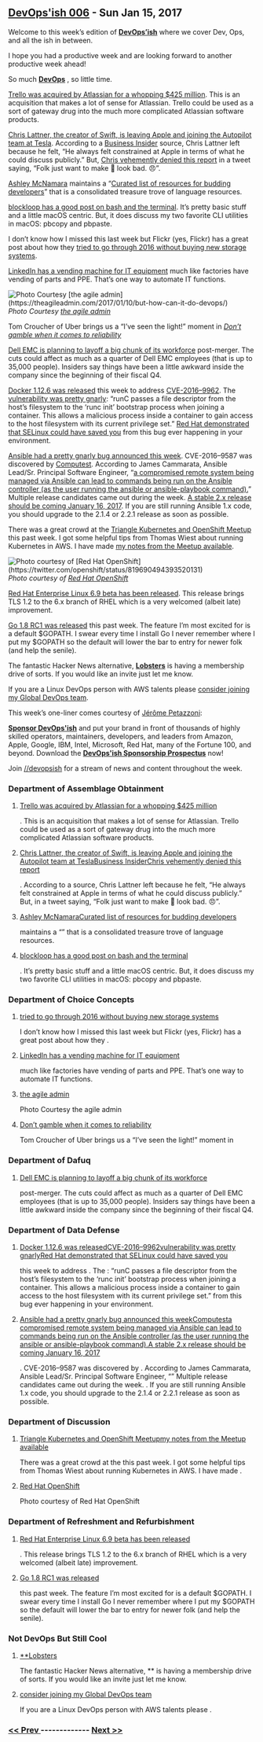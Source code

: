 ## [DevOps'ish 006](https://devopsish.com/006) - Sun Jan 15, 2017

Welcome to this week’s edition of <a href="https://devopsish.com/"><strong>DevOps’ish</strong></a> where we cover Dev, Ops, and all the ish in between.

I hope you had a productive week and are looking forward to another productive week ahead!

So much <a href="https://devopsish.com/"><strong>DevOps</strong></a> , so little time.

<a href="http://www.forbes.com/sites/alexkonrad/2017/01/09/atlassian-acquires-popular-team-productivity-app-trello-for-425-million/">Trello was acquired by Atlassian for a whopping $425 million</a>. This is an acquisition that makes a lot of sense for Atlassian. Trello could be used as a sort of gateway drug into the much more complicated Atlassian software products.

<a href="https://9to5mac.com/2017/01/10/swift-chris-lattner-leaving-apple/">Chris Lattner, the creator of Swift, is leaving Apple and joining the Autopilot team at Tesla</a>. According to a <a href="http://www.businessinsider.com/how-apples-culture-of-secrecy-wears-down-its-top-developers-2017-1">Business Insider</a> source, Chris Lattner left because he felt, “He always felt constrained at Apple in terms of what he could discuss publicly.” But, <a href="https://twitter.com/clattner_llvm/status/819974025371787264">Chris vehemently denied this report</a> in a tweet saying, “Folk just want to make 🍎 look bad. 😠”.

<a href="https://twitter.com/ashleymcnamara">Ashley McNamara</a> maintains a “<a href="http://ashleymcnamara.github.io/learn_to_code/">Curated list of resources for budding developers</a>” that is a consolidated treasure trove of language resources.

<a href="https://www.blockloop.io/mastering-bash-and-terminal">blockloop has a good post on bash and the terminal</a>. It’s pretty basic stuff and a little macOS centric. But, it does discuss my two favorite CLI utilities in macOS: pbcopy and pbpaste.

I don’t know how I missed this last week but Flickr (yes, Flickr) has a great post about how they <a href="https://code.flickr.net/2017/01/05/a-year-without-a-byte/">tried to go through 2016 without buying new storage systems</a>.

<a href="https://theagileadmin.com/2017/01/10/but-how-can-it-do-devops/">LinkedIn has a vending machine for IT equipment</a> much like factories have vending of parts and PPE. That’s one way to automate IT functions.

<img src="https://d33wubrfki0l68.cloudfront.net/7d98d39e5728bcbf06616c8273dcb635ee603de5/40493/006/linkedin-vending-machine.jpg" alt="Photo Courtesy [the agile admin](https://theagileadmin.com/2017/01/10/but-how-can-it-do-devops/)"/><br/><em>Photo Courtesy <a href="https://theagileadmin.com/2017/01/10/but-how-can-it-do-devops/">the agile admin</a></em>

Tom Croucher of Uber brings us a “I’ve seen the light!” moment in <a href="https://www.oreilly.com/ideas/dont-gamble-when-it-comes-to-reliability"><em>Don’t gamble when it comes to reliability</em></a>

<a href="http://www.theregister.co.uk/2017/01/12/emc_layoffs/">Dell EMC is planning to layoff a big chunk of its workforce</a> post-merger. The cuts could affect as much as a quarter of Dell EMC employees (that is up to 35,000 people). Insiders say things have been a little awkward inside the company since the beginning of their fiscal Q4.

<a href="https://github.com/docker/docker/releases/tag/v1.12.6">Docker 1.12.6 was released</a> this week to address <a href="http://seclists.org/fulldisclosure/2017/Jan/21">CVE-2016–9962</a>. The <a href="https://bugzilla.suse.com/show_bug.cgi?id=1012568">vulnerability was pretty gnarly</a>: “runC passes a file descriptor from the host’s filesystem to the ‘runc init’ bootstrap process when joining a container. This allows a malicious process inside a container to gain access to the host
filesystem with its current privilege set.” <a href="http://rhelblog.redhat.com/2017/01/13/docker-0-day-stopped-cold-by-selinux/">Red Hat demonstrated that SELinux could have saved you</a> from this bug ever happening in your environment.

<a href="http://www.theregister.co.uk/2017/01/11/ansible_patches_own_the_farm_vulnerability/">Ansible had a pretty gnarly bug announced this week</a>. CVE-2016–9587 was discovered by <a href="https://www.computest.nl/advisories/CT-2017-0109_Ansible.txt">Computest</a>. According to James Cammarata, Ansible Lead/Sr. Principal Software Engineer, “<a href="https://groups.google.com/forum/#!topic/ansible-devel/SyrgcUySAIQ">a compromised remote system being managed via Ansible can lead to commands being run on the Ansible controller (as the user running the ansible or ansible-playbook command).</a>” Multiple release candidates came out during the week. <a href="https://groups.google.com/forum/?utm_medium=email&amp;utm_source=footer#!msg/ansible-project/ydfEh11hlXA/eaOPE3p_AQAJ">A stable 2.x release should be coming January 16, 2017</a>. If you are still running Ansible 1.x code, you should upgrade to the 2.1.4 or 2.2.1 release as soon as possible.

There was a great crowd at the <a href="https://www.meetup.com/Triangle-Kubernetes-Meetup/">Triangle Kubernetes and OpenShift Meetup</a> this past week. I got some helpful tips from Thomas Wiest about running Kubernetes in AWS. I have made <a href="https://www.evernote.com/l/AAV9Qz3Q7IhLCqRM05VZbis3oJm6duhVdi0">my notes from the Meetup available</a>.

<img src="https://d33wubrfki0l68.cloudfront.net/ff6fddd55983afd0782317e1bd9e7ccad1a4a730/d9485/006/triangle-openshift-meetup.jpg" alt="Photo courtesy of [Red Hat OpenShift](https://twitter.com/openshift/status/819690494393520131)"/><br/><em>Photo courtesy of <a href="https://twitter.com/openshift/status/819690494393520131">Red Hat OpenShift</a></em>

​<a href="http://www.zdnet.com/article/red-hat-enterprise-linux-6-9-beta-out-now/">Red Hat Enterprise Linux 6.9 beta has been released</a>. This release brings TLS 1.2 to the 6.x branch of RHEL which is a very welcomed (albeit late) improvement.

<a href="https://groups.google.com/forum/m/#!topic/golang-nuts/tr2ZKSQ42zE">Go 1.8 RC1 was released</a> this past week. The feature I’m most excited for is a default $GOPATH. I swear every time I install Go I never remember where I put my $GOPATH so the default will lower the bar to entry for newer folk (and help the senile).

The fantastic Hacker News alternative, <a href="https://lobste.rs/">**Lobsters</a>** is having a membership drive of sorts. If you would like an invite just let me know.

If you are a Linux DevOps person with AWS talents please <a href="http://solarwinds.jobs/durham-nc/senior-aws-systems-engineer/866A1F89D368408CB7F6F774409D961A/job/">consider joining my Global DevOps team</a>.

This week’s one-liner comes courtesy of <a href="https://twitter.com/jpetazzo/status/819288097376583680">Jérôme Petazzoni</a>:

<a href="https://devopsish.com/sponsor/" title="Sponsor DevOps&#39;ish"><strong>Sponsor DevOps&#39;ish</strong></a> and put your brand in front of thousands of highly skilled operators, maintainers, developers, and leaders from Amazon, Apple, Google, IBM, Intel, Microsoft, Red Hat, many of the Fortune 100, and beyond. Download the <strong><a href="https://devopsi.sh/prospectus">DevOps&#39;ish Sponsorship Prospectus</a></strong> now!

Join <a href="https://www.reddit.com/r/devopsish/">/<span class="fa fa-reddit-alien fa-sm" aria-hidden="true"></span>/devopsish</a> for a stream of news and content throughout the week.

### Department of Assemblage Obtainment

1. [Trello was acquired by Atlassian for a whopping $425 million](http://www.forbes.com/sites/alexkonrad/2017/01/09/atlassian-acquires-popular-team-productivity-app-trello-for-425-million/)

    . This is an acquisition that makes a lot of sense for Atlassian. Trello could be used as a sort of gateway drug into the much more complicated Atlassian software products.
1. [Chris Lattner, the creator of Swift, is leaving Apple and joining the Autopilot team at TeslaBusiness InsiderChris vehemently denied this report](https://9to5mac.com/2017/01/10/swift-chris-lattner-leaving-apple/)

    . According to a  source, Chris Lattner left because he felt, “He always felt constrained at Apple in terms of what he could discuss publicly.” But,  in a tweet saying, “Folk just want to make 🍎 look bad. 😠”.
1. [Ashley McNamaraCurated list of resources for budding developers](https://twitter.com/ashleymcnamara)

    maintains a “” that is a consolidated treasure trove of language resources.
1. [blockloop has a good post on bash and the terminal](https://www.blockloop.io/mastering-bash-and-terminal)

    . It’s pretty basic stuff and a little macOS centric. But, it does discuss my two favorite CLI utilities in macOS: pbcopy and pbpaste.
### Department of Choice Concepts

1. [tried to go through 2016 without buying new storage systems](https://code.flickr.net/2017/01/05/a-year-without-a-byte/)

    I don’t know how I missed this last week but Flickr (yes, Flickr) has a great post about how they .
1. [LinkedIn has a vending machine for IT equipment](https://theagileadmin.com/2017/01/10/but-how-can-it-do-devops/)

    much like factories have vending of parts and PPE. That’s one way to automate IT functions.
1. [the agile admin](https://theagileadmin.com/2017/01/10/but-how-can-it-do-devops/)

    Photo Courtesy the agile admin
1. [Don’t gamble when it comes to reliability](https://www.oreilly.com/ideas/dont-gamble-when-it-comes-to-reliability)

    Tom Croucher of Uber brings us a “I’ve seen the light!” moment in
### Department of Dafuq

1. [Dell EMC is planning to layoff a big chunk of its workforce](http://www.theregister.co.uk/2017/01/12/emc_layoffs/)

    post-merger. The cuts could affect as much as a quarter of Dell EMC employees (that is up to 35,000 people). Insiders say things have been a little awkward inside the company since the beginning of their fiscal Q4.
### Department of Data Defense

1. [Docker 1.12.6 was releasedCVE-2016–9962vulnerability was pretty gnarlyRed Hat demonstrated that SELinux could have saved you](https://github.com/docker/docker/releases/tag/v1.12.6)

    this week to address . The : “runC passes a file descriptor from the host’s filesystem to the ‘runc init’ bootstrap process when joining a container. This allows a malicious process inside a container to gain access to the host
filesystem with its current privilege set.”  from this bug ever happening in your environment.
1. [Ansible had a pretty gnarly bug announced this weekComputesta compromised remote system being managed via Ansible can lead to commands being run on the Ansible controller (as the user running the ansible or ansible-playbook command).A stable 2.x release should be coming January 16, 2017](http://www.theregister.co.uk/2017/01/11/ansible_patches_own_the_farm_vulnerability/)

    . CVE-2016–9587 was discovered by . According to James Cammarata, Ansible Lead/Sr. Principal Software Engineer, “” Multiple release candidates came out during the week. . If you are still running Ansible 1.x code, you should upgrade to the 2.1.4 or 2.2.1 release as soon as possible.
### Department of Discussion

1. [Triangle Kubernetes and OpenShift Meetupmy notes from the Meetup available](https://www.meetup.com/Triangle-Kubernetes-Meetup/)

    There was a great crowd at the  this past week. I got some helpful tips from Thomas Wiest about running Kubernetes in AWS. I have made .
1. [Red Hat OpenShift](https://twitter.com/openshift/status/819690494393520131)

    Photo courtesy of Red Hat OpenShift
### Department of Refreshment and Refurbishment

1. [Red Hat Enterprise Linux 6.9 beta has been released](http://www.zdnet.com/article/red-hat-enterprise-linux-6-9-beta-out-now/)

    ​. This release brings TLS 1.2 to the 6.x branch of RHEL which is a very welcomed (albeit late) improvement.
1. [Go 1.8 RC1 was released](https://groups.google.com/forum/m/#!topic/golang-nuts/tr2ZKSQ42zE)

    this past week. The feature I’m most excited for is a default $GOPATH. I swear every time I install Go I never remember where I put my $GOPATH so the default will lower the bar to entry for newer folk (and help the senile).
### Not DevOps But Still Cool

1. [**Lobsters](https://lobste.rs/)

    The fantastic Hacker News alternative, ** is having a membership drive of sorts. If you would like an invite just let me know.
1. [consider joining my Global DevOps team](http://solarwinds.jobs/durham-nc/senior-aws-systems-engineer/866A1F89D368408CB7F6F774409D961A/job/)

    If you are a Linux DevOps person with AWS talents please .

### [ << Prev ](sreweekly-5.md) ------------- [ Next >> ](sreweekly-7.md)